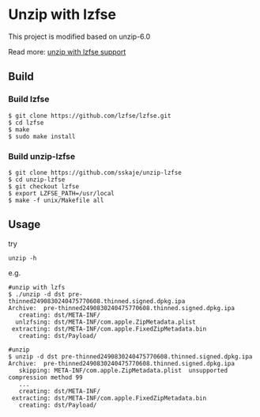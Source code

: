 # Unzip with lzfse 

This project is modified based on unzip-6.0

Read more: [unzip with lzfse support](https://web.archive.org/web/20191128232315/https://sskaje.me/2017/08/unzip-with-lzfse-support/)

## Build

### Build lzfse 

```
$ git clone https://github.com/lzfse/lzfse.git
$ cd lzfse
$ make
$ sudo make install
```


### Build unzip-lzfse

```
$ git clone https://github.com/sskaje/unzip-lzfse
$ cd unzip-lzfse
$ git checkout lzfse
$ export LZFSE_PATH=/usr/local
$ make -f unix/Makefile all
```

## Usage

try 
```
unzip -h
```

e.g.
```
#unzip with lzfs
$ ./unzip -d dst pre-thinned2490830240475770608.thinned.signed.dpkg.ipa 
Archive:  pre-thinned2490830240475770608.thinned.signed.dpkg.ipa
   creating: dst/META-INF/
  unlzfsing: dst/META-INF/com.apple.ZipMetadata.plist  
 extracting: dst/META-INF/com.apple.FixedZipMetadata.bin  
   creating: dst/Payload/

#unzip
$ unzip -d dst pre-thinned2490830240475770608.thinned.signed.dpkg.ipa 
Archive:  pre-thinned2490830240475770608.thinned.signed.dpkg.ipa
   skipping: META-INF/com.apple.ZipMetadata.plist  unsupported compression method 99
   ...
   creating: dst/META-INF/
 extracting: dst/META-INF/com.apple.FixedZipMetadata.bin  
   creating: dst/Payload/

```

